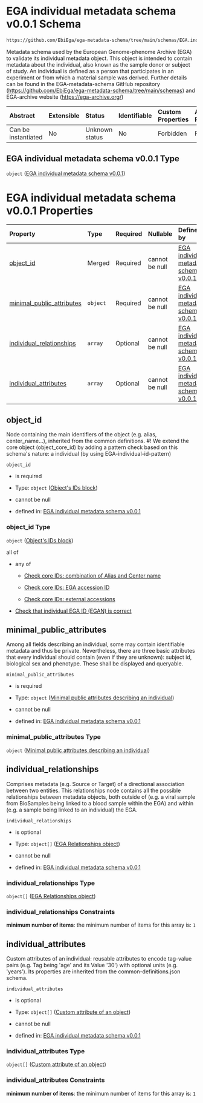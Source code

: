 # EGA individual metadata schema v0.0.1 Schema

```txt
https://github.com/EbiEga/ega-metadata-schema/tree/main/schemas/EGA.individual.json
```

Metadata schema used by the European Genome-phenome Archive (EGA) to validate its individual metadata object. This object is intended to contain metadata about the individual, also known as the sample donor or subject of study. An individual is defined as a person that participates in an experiment or from which a material sample was derived. Further details can be found in the EGA-metadata-schema GitHub repository (<https://github.com/EbiEga/ega-metadata-schema/tree/main/schemas>) and EGA-archive website (<https://ega-archive.org/>)

| Abstract            | Extensible | Status         | Identifiable | Custom Properties | Additional Properties | Access Restrictions | Defined In                                                               |
| :------------------ | :--------- | :------------- | :----------- | :---------------- | :-------------------- | :------------------ | :----------------------------------------------------------------------- |
| Can be instantiated | No         | Unknown status | No           | Forbidden         | Forbidden             | none                | [EGA.individual.json](../out/EGA.individual.json "open original schema") |

## EGA individual metadata schema v0.0.1 Type

`object` ([EGA individual metadata schema v0.0.1](ega-3.md))

# EGA individual metadata schema v0.0.1 Properties

| Property                                                | Type     | Required | Nullable       | Defined by                                                                                                                                                                                                                                  |
| :------------------------------------------------------ | :------- | :------- | :------------- | :------------------------------------------------------------------------------------------------------------------------------------------------------------------------------------------------------------------------------------------ |
| [object_id](#object_id)                                 | Merged   | Required | cannot be null | [EGA individual metadata schema v0.0.1](ega-3-properties-objects-ids-block.md "https://github.com/EbiEga/ega-metadata-schema/tree/main/schemas/EGA.individual.json#/properties/object_id")                                                  |
| [minimal_public_attributes](#minimal_public_attributes) | `object` | Required | cannot be null | [EGA individual metadata schema v0.0.1](ega-3-properties-minimal-public-attributes-describing-an-individual.md "https://github.com/EbiEga/ega-metadata-schema/tree/main/schemas/EGA.individual.json#/properties/minimal_public_attributes") |
| [individual_relationships](#individual_relationships)   | `array`  | Optional | cannot be null | [EGA individual metadata schema v0.0.1](ega-3-properties-individual-relationships.md "https://github.com/EbiEga/ega-metadata-schema/tree/main/schemas/EGA.individual.json#/properties/individual_relationships")                            |
| [individual_attributes](#individual_attributes)         | `array`  | Optional | cannot be null | [EGA individual metadata schema v0.0.1](ega-3-properties-individual-custom-attributes.md "https://github.com/EbiEga/ega-metadata-schema/tree/main/schemas/EGA.individual.json#/properties/individual_attributes")                           |

## object_id

Node containing the main identifiers of the object (e.g. alias, center_name...), inherited from the common definitions. #! We extend the core object (object_core_id) by adding a pattern check based on this schema's nature: a individual (by using EGA-individual-id-pattern)

`object_id`

*   is required

*   Type: `object` ([Object's IDs block](ega-3-properties-objects-ids-block.md))

*   cannot be null

*   defined in: [EGA individual metadata schema v0.0.1](ega-3-properties-objects-ids-block.md "https://github.com/EbiEga/ega-metadata-schema/tree/main/schemas/EGA.individual.json#/properties/object_id")

### object_id Type

`object` ([Object's IDs block](ega-3-properties-objects-ids-block.md))

all of

*   any of

    *   [Check core IDs: combination of Alias and Center name](ega-2-definitions-core-identifiers-of-an-object-anyof-check-core-ids-combination-of-alias-and-center-name.md "check type definition")

    *   [Check core IDs: EGA accession ID](ega-2-definitions-core-identifiers-of-an-object-anyof-check-core-ids-ega-accession-id.md "check type definition")

    *   [Check core IDs: external accessions](ega-2-definitions-core-identifiers-of-an-object-anyof-check-core-ids-external-accessions.md "check type definition")

*   [Check that individual EGA ID (EGAN) is correct](ega-3-properties-objects-ids-block-allof-check-that-individual-ega-id-egan-is-correct.md "check type definition")

## minimal_public_attributes

Among all fields describing an individual, some may contain identifiable metadata and thus be private. Nevertheless, there are three basic attributes that every individual should contain (even if they are unknown): subject id, biological sex and phenotype. These shall be displayed and queryable.

`minimal_public_attributes`

*   is required

*   Type: `object` ([Minimal public attributes describing an individual](ega-3-properties-minimal-public-attributes-describing-an-individual.md))

*   cannot be null

*   defined in: [EGA individual metadata schema v0.0.1](ega-3-properties-minimal-public-attributes-describing-an-individual.md "https://github.com/EbiEga/ega-metadata-schema/tree/main/schemas/EGA.individual.json#/properties/minimal_public_attributes")

### minimal_public_attributes Type

`object` ([Minimal public attributes describing an individual](ega-3-properties-minimal-public-attributes-describing-an-individual.md))

## individual_relationships

Comprises metadata (e.g. Source or Target) of a directional association between two entities. This relationships node contains all the possible relationships between metadata objects, both outside of (e.g. a viral sample from BioSamples being linked to a blood sample within the EGA) and within (e.g. a sample being linked to an individual) the EGA.

`individual_relationships`

*   is optional

*   Type: `object[]` ([EGA Relationships object](ega-2-definitions-ega-relationships-object.md))

*   cannot be null

*   defined in: [EGA individual metadata schema v0.0.1](ega-3-properties-individual-relationships.md "https://github.com/EbiEga/ega-metadata-schema/tree/main/schemas/EGA.individual.json#/properties/individual_relationships")

### individual_relationships Type

`object[]` ([EGA Relationships object](ega-2-definitions-ega-relationships-object.md))

### individual_relationships Constraints

**minimum number of items**: the minimum number of items for this array is: `1`

## individual_attributes

Custom attributes of an individual: reusable attributes to encode tag-value pairs (e.g. Tag being 'age' and its Value '30') with optional units (e.g. 'years'). Its properties are inherited from the common-definitions.json schema.

`individual_attributes`

*   is optional

*   Type: `object[]` ([Custom attribute of an object](ega-2-definitions-custom-attribute-of-an-object.md))

*   cannot be null

*   defined in: [EGA individual metadata schema v0.0.1](ega-3-properties-individual-custom-attributes.md "https://github.com/EbiEga/ega-metadata-schema/tree/main/schemas/EGA.individual.json#/properties/individual_attributes")

### individual_attributes Type

`object[]` ([Custom attribute of an object](ega-2-definitions-custom-attribute-of-an-object.md))

### individual_attributes Constraints

**minimum number of items**: the minimum number of items for this array is: `1`
